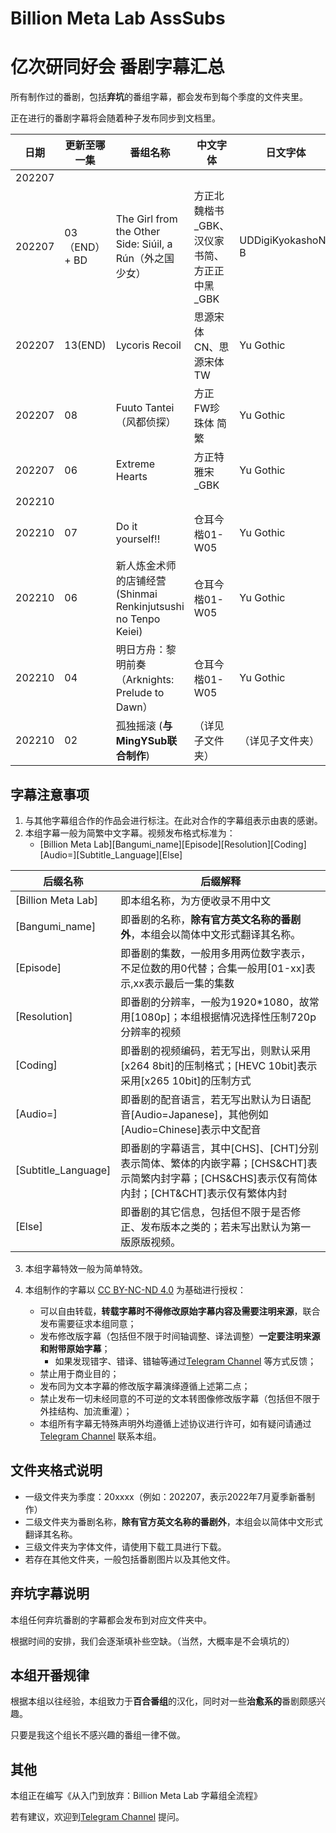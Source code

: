 # Billion Meta Lab AssSubs 
# 亿次研同好会 番剧字幕汇总


所有制作过的番剧，包括**弃坑**的番组字幕，都会发布到每个季度的文件夹里。

正在进行的番剧字幕将会随着种子发布同步到文档里。

日期 | 更新至哪一集 | 番组名称 | 中文字体 | 日文字体
---    | -------- | --- | --- | ---
202207 | |  |  | 
202207 | 03（END）+ BD | The Girl from the Other Side: Siúil, a Rún（外之国少女） | 方正北魏楷书_GBK、汉仪家书简、方正正中黑_GBK | UDDigiKyokashoN-B
202207 | 13(END) | Lycoris Recoil | 思源宋体 CN、思源宋体 TW | Yu Gothic
202207 | 08| Fuuto Tantei（风都侦探） | 方正FW珍珠体 简繁 | Yu Gothic
202207 | 06 | Extreme Hearts | 方正特雅宋_GBK | Yu Gothic
202210 | |  |  | 
202210 | 07 | Do it yourself!! | 仓耳今楷01-W05 | Yu Gothic
202210 | 06 | 新人炼金术师的店铺经营(Shinmai Renkinjutsushi no Tenpo Keiei) | 仓耳今楷01-W05 | Yu Gothic
202210 | 04 | 明日方舟：黎明前奏（Arknights: Prelude to Dawn） | 仓耳今楷01-W05 | Yu Gothic
202210 | 02 | 孤独摇滚 (**与MingYSub联合制作**) | （详见子文件夹） | （详见子文件夹）

## 字幕注意事项

1. 与其他字幕组合作的作品会进行标注。在此对合作的字幕组表示由衷的感谢。
2. 本组字幕一般为简繁中文字幕。视频发布格式标准为：
	- [Billion Meta Lab][Bangumi_name][Episode][Resolution][Coding][Audio=][Subtitle_Language][Else]


后缀名称 | 后缀解释 
--- | ---
[Billion Meta Lab]  | 即本组名称，为方便收录不用中文
[Bangumi_name] | 即番剧的名称，**除有官方英文名称的番剧外**，本组会以简体中文形式翻译其名称。
[Episode] | 即番剧的集数，一般用多用两位数字表示，不足位数的用0代替；合集一般用[01-xx]表示,xx表示最后一集的集数
[Resolution] | 即番剧的分辨率，一般为1920*1080，故常用[1080p]；本组根据情况选择性压制720p分辨率的视频
[Coding] | 即番剧的视频编码，若无写出，则默认采用[x264 8bit]的压制格式；[HEVC 10bit]表示采用[x265 10bit]的压制方式
[Audio=] | 即番剧的配音语言，若无写出默认为日语配音[Audio=Japanese]，其他例如[Audio=Chinese]表示中文配音
[Subtitle_Language] | 即番剧的字幕语言，其中[CHS]、[CHT]分别表示简体、繁体的内嵌字幕；[CHS&CHT]表示简繁内封字幕；[CHS&CHS]表示仅有简体内封；[CHT&CHT]表示仅有繁体内封
[Else] | 即番剧的其它信息，包括但不限于是否修正、发布版本之类的；若未写出默认为第一版原版视频。
	
	 
	

3. 本组字幕特效一般为简单特效。

4. 本组制作的字幕以 [CC BY-NC-ND 4.0](https://creativecommons.org/licenses/by-nc-nd/4.0/) 为基础进行授权：
	- 可以自由转载，**转载字幕时不得修改原始字幕内容及需要注明来源**，联合发布需要征求本组同意；
	- 发布修改版字幕（包括但不限于时间轴调整、译法调整）**一定要注明来源和附带原始字幕**；
		- 如果发现错字、错译、错轴等通过[Telegram Channel](https://t.me/Billion_Meta_Lab) 等方式反馈；
	- 禁止用于商业目的；
	- 发布同为文本字幕的修改版字幕演绎遵循上述第二点；
	- 禁止发布一切未经同意的不可逆的文本转图像修改版字幕（包括但不限于外挂结构、加流重灌）；
	- 本组所有字幕无特殊声明外均遵循上述协议进行许可，如有疑问请通过[Telegram Channel](https://t.me/Billion_Meta_Lab) 联系本组。

## 文件夹格式说明

- 一级文件夹为季度：20xxxx（例如：202207，表示2022年7月夏季新番制作）
- 二级文件夹为番剧名称，**除有官方英文名称的番剧外**，本组会以简体中文形式翻译其名称。
- 三级文件夹为字体文件，请使用下载工具进行下载。
- 若存在其他文件夹，一般包括番剧图片以及其他文件。

## 弃坑字幕说明

本组任何弃坑番剧的字幕都会发布到对应文件夹中。

根据时间的安排，我们会逐渐填补些空缺。（当然，大概率是不会填坑的）

## 本组开番规律

根据本组以往经验，本组致力于**百合番组**的汉化，同时对一些**治愈系的**番剧颇感兴趣。

只要是我这个组长不感兴趣的番组一律不做。

## 其他

本组正在编写《从入门到放弃：Billion Meta Lab 字幕组全流程》

若有建议，欢迎到[Telegram Channel](https://t.me/Billion_Meta_Lab) 提问。
